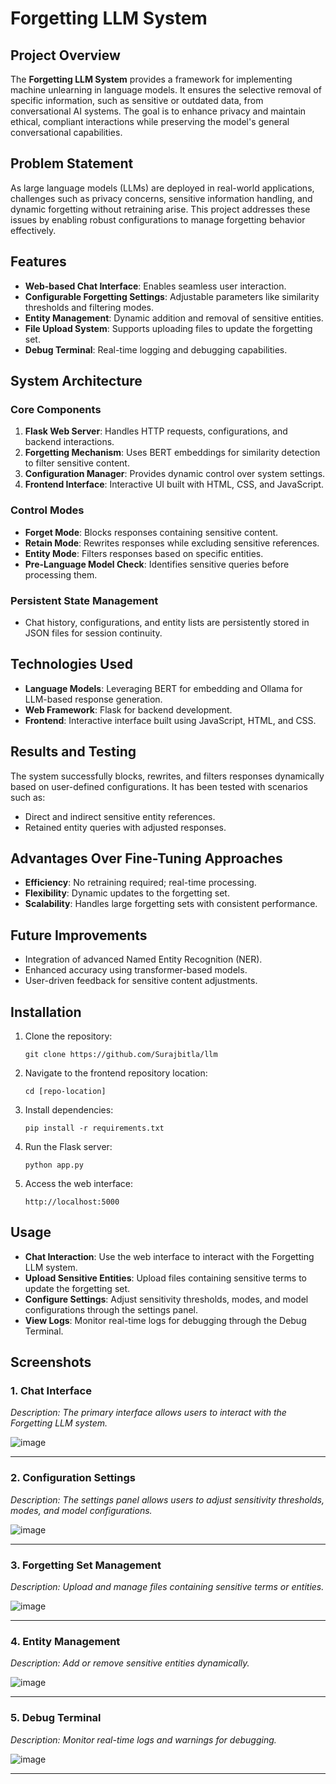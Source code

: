 # Forgetting LLM System

## Project Overview

The **Forgetting LLM System** provides a framework for implementing machine unlearning in language models. It ensures the selective removal of specific information, such as sensitive or outdated data, from conversational AI systems. The goal is to enhance privacy and maintain ethical, compliant interactions while preserving the model's general conversational capabilities.

## Problem Statement

As large language models (LLMs) are deployed in real-world applications, challenges such as privacy concerns, sensitive information handling, and dynamic forgetting without retraining arise. This project addresses these issues by enabling robust configurations to manage forgetting behavior effectively.

## Features

- **Web-based Chat Interface**: Enables seamless user interaction.
- **Configurable Forgetting Settings**: Adjustable parameters like similarity thresholds and filtering modes.
- **Entity Management**: Dynamic addition and removal of sensitive entities.
- **File Upload System**: Supports uploading files to update the forgetting set.
- **Debug Terminal**: Real-time logging and debugging capabilities.

## System Architecture

### Core Components

1. **Flask Web Server**: Handles HTTP requests, configurations, and backend interactions.
2. **Forgetting Mechanism**: Uses BERT embeddings for similarity detection to filter sensitive content.
3. **Configuration Manager**: Provides dynamic control over system settings.
4. **Frontend Interface**: Interactive UI built with HTML, CSS, and JavaScript.

### Control Modes

- **Forget Mode**: Blocks responses containing sensitive content.
- **Retain Mode**: Rewrites responses while excluding sensitive references.
- **Entity Mode**: Filters responses based on specific entities.
- **Pre-Language Model Check**: Identifies sensitive queries before processing them.

### Persistent State Management

- Chat history, configurations, and entity lists are persistently stored in JSON files for session continuity.

## Technologies Used

- **Language Models**: Leveraging BERT for embedding and Ollama for LLM-based response generation.
- **Web Framework**: Flask for backend development.
- **Frontend**: Interactive interface built using JavaScript, HTML, and CSS.

## Results and Testing

The system successfully blocks, rewrites, and filters responses dynamically based on user-defined configurations. It has been tested with scenarios such as:

- Direct and indirect sensitive entity references.
- Retained entity queries with adjusted responses.

## Advantages Over Fine-Tuning Approaches

- **Efficiency**: No retraining required; real-time processing.
- **Flexibility**: Dynamic updates to the forgetting set.
- **Scalability**: Handles large forgetting sets with consistent performance.

## Future Improvements

- Integration of advanced Named Entity Recognition (NER).
- Enhanced accuracy using transformer-based models.
- User-driven feedback for sensitive content adjustments.

## Installation

1. Clone the repository:
   ```
   git clone https://github.com/Surajbitla/llm
   ```
2. Navigate to the frontend repository location:
   ```
   cd [repo-location]
   ```
3. Install dependencies:
   ```
   pip install -r requirements.txt
   ```
4. Run the Flask server:
   ```
   python app.py
   ```
5. Access the web interface:
   ```
   http://localhost:5000
   ```

## Usage

- **Chat Interaction**: Use the web interface to interact with the Forgetting LLM system.
- **Upload Sensitive Entities**: Upload files containing sensitive terms to update the forgetting set.
- **Configure Settings**: Adjust sensitivity thresholds, modes, and model configurations through the settings panel.
- **View Logs**: Monitor real-time logs for debugging through the Debug Terminal.

## Screenshots

### 1. Chat Interface

_Description: The primary interface allows users to interact with the Forgetting LLM system._

![image](https://github.com/user-attachments/assets/9b63e893-02fc-4eb5-92ad-8c058cc74050)

---

### 2. Configuration Settings

_Description: The settings panel allows users to adjust sensitivity thresholds, modes, and model configurations._

![image](https://github.com/user-attachments/assets/0b1aae02-5b1e-4b2f-a577-ac96e31ab07f)

---

### 3. Forgetting Set Management

_Description: Upload and manage files containing sensitive terms or entities._

![image](https://github.com/user-attachments/assets/16e7d315-779f-48c9-b32a-b798a38d3deb)

---

### 4. Entity Management

_Description: Add or remove sensitive entities dynamically._

![image](https://github.com/user-attachments/assets/3735fd8b-0560-401b-b7cf-3b768f01da2c)

---

### 5. Debug Terminal

_Description: Monitor real-time logs and warnings for debugging._

![image](https://github.com/user-attachments/assets/a039825c-88fd-481d-a5af-85474b493b40)

---


